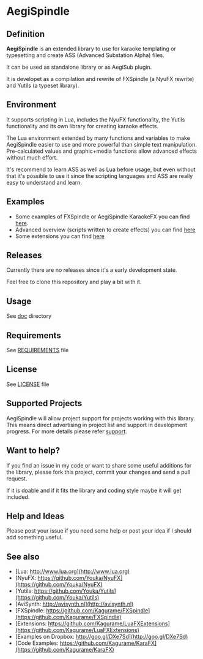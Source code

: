 AegiSpindle
===========

Definition
----------
**AegiSpindle** is an extended library to use for karaoke templating or typesetting and create ASS (Advanced Substation Alpha) files. 

It can be used as standalone library or as AegiSub plugin. 

It is developet as a compilation and rewrite of FXSpindle (a NyuFX rewrite) and Yutils (a typeset library).

Environment
-----------
It supports scripting in Lua, includes the NyuFX functionality, the Yutils functionality and its own library for creating karaoke effects. 

The Lua environment extended by many functions and variables to make AegiSpindle easier to use and more powerful than simple text manipulation. Pre-calculated values and graphic+media functions allow advanced effects without much effort.

It's recommend to learn ASS as well as Lua before usage, but even without that it's possible to use it since the scripting languages and ASS are really easy to understand and learn.

Examples
--------
* Some examples of FXSpindle or AegiSpindle KaraokeFX you can find [here](http://goo.gl/DXe7Sd).
* Advanced overview (scripts written to create effects) you can find [here](https://github.com/Kagurame/KaraFX)
* Some extensions you can find [here](https://github.com/Kagurame/LuaFXExtensions)

Releases
--------
Currently there are no releases since it's a early development state.

Feel free to clone this repository and play a bit with it.

Usage
-----
See [doc](doc/README.md) directory

Requirements
------------
See [REQUIREMENTS](REQUIREMENTS) file

License
-------
See [LICENSE](LICENSE) file

Supported Projects
------------------
AegiSpindle will allow project support for projects working with this library. This means direct advertising in project list and support in development progress. For more details please refer [support](support).

Want to help?
-------------
If you find an issue in my code or want to share some useful additions for the library, please fork this project, commit your changes and send a pull request.

If it is doable and if it fits the library and coding style maybe it will get included.

Help and Ideas
---------------
Please post your issue if you need some help or post your idea if I should add something useful.

See also
--------
* [Lua: http://www.lua.org](http://www.lua.org)
* [NyuFX: https://github.com/Youka/NyuFX](https://github.com/Youka/NyuFX)
* [Yutils: https://github.com/Youka/Yutils](https://github.com/Youka/Yutils)
* [AviSynth: http://avisynth.nl](http://avisynth.nl)
* [FXSpindle: https://github.com/Kagurame/FXSpindle](https://github.com/Kagurame/FXSpindle)
* [Extensions: https://github.com/Kagurame/LuaFXExtensions](https://github.com/Kagurame/LuaFXExtensions)
* [Examples on Dropbox: http://goo.gl/DXe7Sd](http://goo.gl/DXe7Sd)
* [Code Examples: https://github.com/Kagurame/KaraFX](https://github.com/Kagurame/KaraFX)
